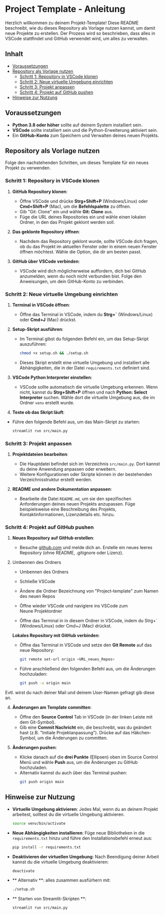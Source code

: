 # Project Template - Anleitung

Herzlich willkommen zu deinem Projekt-Template! Diese README beschreibt, wie du dieses Repository als Vorlage nutzen kannst, um damit neue Projekte zu erstellen. Der Prozess wird so beschrieben, dass alles in VSCode stattfindet und GitHub verwendet wird, um alles zu verwalten.

## Inhalt

- [Voraussetzungen](#voraussetzungen)
- [Repository als Vorlage nutzen](#repository-als-vorlage-nutzen)
  - [Schritt 1: Repository in VSCode klonen](#schritt-1-repository-in-vscode-klonen)
  - [Schritt 2: Neue virtuelle Umgebung einrichten](#schritt-2-neue-virtuelle-umgebung-einrichten)
  - [Schritt 3: Projekt anpassen](#schritt-3-projekt-anpassen)
  - [Schritt 4: Projekt auf GitHub pushen](#schritt-4-projekt-auf-github-pushen)
- [Hinweise zur Nutzung](#hinweise-zur-nutzung)

## Voraussetzungen

- **Python 3.8 oder höher** sollte auf deinem System installiert sein.
- **VSCode** sollte installiert sein und die Python-Erweiterung aktiviert sein.
- Ein **GitHub-Konto** zum Speichern und Verwalten deines neuen Projekts.

## Repository als Vorlage nutzen

Folge den nachstehenden Schritten, um dieses Template für ein neues Projekt zu verwenden.

### Schritt 1: Repository in VSCode klonen

1. **GitHub Repository klonen**:

   - Öffne VSCode und drücke **Strg+Shift+P** (Windows/Linux) oder **Cmd+Shift+P** (Mac), um die **Befehlspalette** zu öffnen.
   - Gib "Git: Clone" ein und wähle **Git: Clone** aus.
   - Füge die URL deines Repositories ein und wähle einen lokalen Ordner, in den das Projekt geklont werden soll.

2. **Das geklonte Repository öffnen**:

   - Nachdem das Repository geklont wurde, sollte VSCode dich fragen, ob du das Projekt im aktuellen Fenster oder in einem neuen Fenster öffnen möchtest. Wähle die Option, die dir am besten passt.

3. **GitHub über VSCode verbinden**:

   - VSCode wird dich möglicherweise auffordern, dich bei GitHub anzumelden, wenn du noch nicht verbunden bist. Folge den Anweisungen, um dein GitHub-Konto zu verbinden.

### Schritt 2: Neue virtuelle Umgebung einrichten

1. **Terminal in VSCode öffnen**:

   - Öffne das Terminal in VSCode, indem du **Strg+\`** (Windows/Linux) oder **Cmd+J** (Mac) drückst.

2. **Setup-Skript ausführen**:

   - Im Terminal gibst du folgenden Befehl ein, um das Setup-Skript auszuführen:
     ```bash
     chmod +x setup.sh && ./setup.sh
     ```
   - Dieses Skript erstellt eine virtuelle Umgebung und installiert alle Abhängigkeiten, die in der Datei `requirements.txt` definiert sind.

3. **VSCode Python Interpreter einstellen**:

   - VSCode sollte automatisch die virtuelle Umgebung erkennen. Wenn nicht, kannst du **Strg+Shift+P** öffnen und nach **Python: Select Interpreter** suchen. Wähle dort die virtuelle Umgebung aus, die im Ordner `venv` erstellt wurde.

4. **Teste ob das Skript läuft**:

- Führe den folgende Befehl aus, um das Main-Skript zu starten:
  ```bash
  streamlit run src/main.py
  ```

### Schritt 3: Projekt anpassen

1. **Projektdateien bearbeiten**:

   - Die Hauptdatei befindet sich im Verzeichnis `src/main.py`. Dort kannst du deine Anwendung anpassen oder erweitern.
   - Weitere Konfigurationen oder Skripte können in der bestehenden Verzeichnisstruktur erstellt werden.

2. **README und andere Dokumentation anpassen**:

   - Bearbeite die Datei `README.md`, um sie den spezifischen Anforderungen deines neuen Projekts anzupassen. Füge beispielsweise eine Beschreibung des Projekts, Kontaktinformationen, Lizenzdetails etc. hinzu.

### Schritt 4: Projekt auf GitHub pushen

1. **Neues Repository auf GitHub erstellen**:

   - Besuche [github.com](https://github.com) und melde dich an. Erstelle ein neues leeres Repository (ohne README, .gitignore oder Lizenz).

2. Umbennen des Ordners

   - Umbennen des Ordners 

   - Schließe VSCode

   - Ändere die Ordner Bezeichnung von "Project-template" zum Namen des neuen Repos

   - Öffne wieder VSCode und navigiere ins VSCode zum Neune Projektordner

   - Öffne das Terminal in in diesem Ordner in VSCode, indem du Strg+\` (Windows/Linux) oder Cmd+J (Mac) drückst.

   **Lokales Repository mit GitHub verbinden**:

   - Öffne das Terminal in VSCode und setze den **Git Remote** auf das neue Repository:
     ```bash
     git remote set-url origin <URL_neues_Repos>
     ```
   - Führe anschließend den folgenden Befehl aus, um die Änderungen hochzuladen:
     ```bash
     git push -u origin main
     ```

Evtl. wirst du nach deiner Mail und deinem User-Namen gefragt gib diese an.

4. **Änderungen am Template committen**:

   - Öffne den **Source Control** Tab in VSCode (in der linken Leiste mit dem Git-Symbol).
   - Gib eine **Commit Nachricht** ein, die beschreibt, was du geändert hast (z.B. "Initiale Projektanpassung"). Drücke auf das Häkchen-Symbol, um die Änderungen zu committen.

5. **Änderungen pushen**:

   - Klicke danach auf die **drei Punkte** (Ellipsen) oben im Source Control Menü und wähle **Push** aus, um die Änderungen zu GitHub hochzuladen.
   - Alternativ kannst du auch über das Terminal pushen:
     ```bash
     git push origin main
     ```

## Hinweise zur Nutzung

- **Virtuelle Umgebung aktivieren**: Jedes Mal, wenn du an deinem Projekt arbeitest, solltest du die virtuelle Umgebung aktivieren.

  ```bash
  source venv/bin/activate
  ```

- **Neue Abhängigkeiten installieren**: Füge neue Bibliotheken in die `requirements.txt` hinzu und führe den Installationsbefehl erneut aus:

  ```bash
  pip install -r requirements.txt
  ```

- **Deaktivieren der virtuellen Umgebung**: Nach Beendigung deiner Arbeit kannst du die virtuelle Umgebung deaktivieren:

  ```bash
  deactivate
  ```
- ** Alternativ **: alles zusammen ausfürhern mit:
  ```bash
  ./setup.sh
  ```
- ** Starten von Streamlit-Skripten **:
  ```bash
  streamlit run src/main.py
  ```




